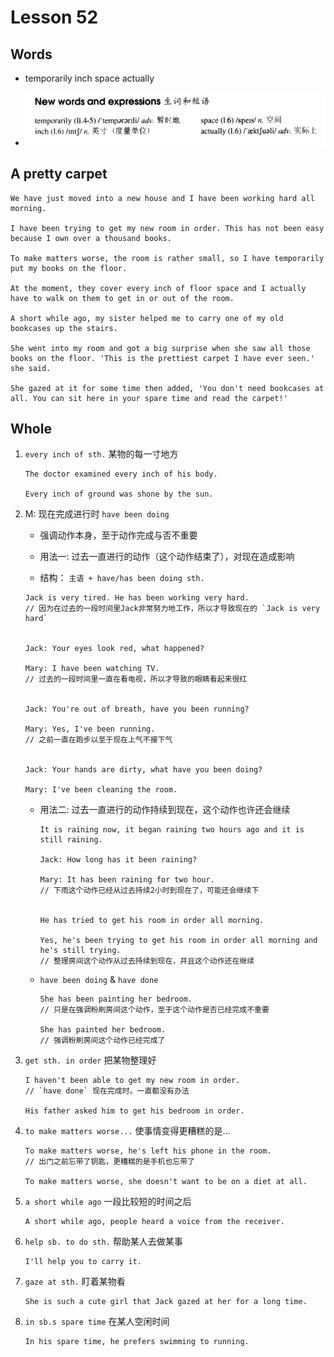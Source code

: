 # Lesson 52

## Words

- temporarily inch space actually

- ![Words](../../../Images/Part2/06/words-52.png)

## A pretty carpet

```
We have just moved into a new house and I have been working hard all morning.

I have been trying to get my new room in order. This has not been easy because I own over a thousand books.

To make matters worse, the room is rather small, so I have temporarily put my books on the floor.

At the moment, they cover every inch of floor space and I actually have to walk on them to get in or out of the room.

A short while ago, my sister helped me to carry one of my old bookcases up the stairs.

She went into my room and got a big surprise when she saw all those books on the floor. 'This is the prettiest carpet I have ever seen.' she said.

She gazed at it for some time then added, 'You don't need bookcases at all. You can sit here in your spare time and read the carpet!'
```

## Whole

1. `every inch of sth.` 某物的每一寸地方

   ```
   The doctor examined every inch of his body.

   Every inch of ground was shone by the sun.
   ```

2. M: 现在完成进行时 `have been doing`

   - 强调动作本身，至于动作完成与否不重要

   - 用法一: 过去一直进行的动作（这个动作结束了），对现在造成影响

   - 结构： `主语 + have/has been doing sth.`

   ```
   Jack is very tired. He has been working very hard.
   // 因为在过去的一段时间里Jack非常努力地工作，所以才导致现在的 `Jack is very hard`


   Jack: Your eyes look red, what happened?

   Mary: I have been watching TV.
   // 过去的一段时间里一直在看电视，所以才导致的眼睛看起来很红


   Jack: You're out of breath, have you been running?

   Mary: Yes, I've been running.
   // 之前一直在跑步以至于现在上气不接下气


   Jack: Your hands are dirty, what have you been doing?

   Mary: I've been cleaning the room.
   ```

   - 用法二: 过去一直进行的动作持续到现在，这个动作也许还会继续

     ```
     It is raining now, it began raining two hours ago and it is still raining.

     Jack: How long has it been raining?

     Mary: It has been raining for two hour.
     // 下雨这个动作已经从过去持续2小时到现在了，可能还会继续下


     He has tried to get his room in order all morning.

     Yes, he's been trying to get his room in order all morning and he's still trying.
     // 整理房间这个动作从过去持续到现在，并且这个动作还在继续
     ```

   - `have been doing` & `have done`

     ```
     She has been painting her bedroom.
     // 只是在强调粉刷房间这个动作，至于这个动作是否已经完成不重要

     She has painted her bedroom.
     // 强调粉刷房间这个动作已经完成了
     ```

3. `get sth. in order` 把某物整理好

   ```
   I haven't been able to get my new room in order.
   // `have done` 现在完成时。一直都没有办法

   His father asked him to get his bedroom in order.
   ```

4. `to make matters worse...` 使事情变得更糟糕的是...

   ```
   To make matters worse, he's left his phone in the room.
   // 出门之前忘带了钥匙，更糟糕的是手机也忘带了

   To make matters worse, she doesn't want to be on a diet at all.
   ```

5. `a short while ago` 一段比较短的时间之后

   ```
   A short while ago, people heard a voice from the receiver.
   ```

6. `help sb. to do sth.` 帮助某人去做某事

   ```
   I'll help you to carry it.
   ```

7. `gaze at sth.` 盯着某物看

   ```
   She is such a cute girl that Jack gazed at her for a long time.
   ```

8. `in sb.s spare time` 在某人空闲时间

   ```
   In his spare time, he prefers swimming to running.
   ```
